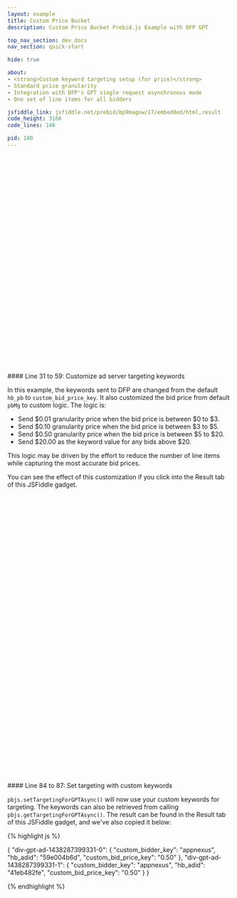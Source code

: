 ```yaml
---
layout: example
title: Custom Price Bucket
description: Custom Price Bucket Prebid.js Example with DFP GPT

top_nav_section: dev_docs
nav_section: quick-start

hide: true

about:
- <strong>Custom keyword targeting setup (for price)</strong>
- Standard price granularity
- Integration with DFP's GPT single request asynchronous mode
- One set of line items for all bidders

jsfiddle_link: jsfiddle.net/prebid/bp9magow/17/embedded/html,result
code_height: 3166
code_lines: 146

pid: 100
---
```

<br>
<br>
<br>


<br><br><br><br><br><br>
<br><br><br><br><br><br>
<br><br><br><br><br><br>
<br><br><br><br><br><br>


<div markdown="1">
#### Line 31 to 59: Customize ad server targeting keywords

In this example, the keywords sent to DFP are changed from the default `hb_pb` to `custom_bid_price_key`. It also customized the bid price from default `pbMg` to custom logic. The logic is:

- Send $0.01 granularity price when the bid price is between $0 to $3. 
- Send $0.10 granularity price when the bid price is between $3 to $5. 
- Send $0.50 granularity price when the bid price is between $5 to $20. 
- Send $20.00 as the keyword value for any bids above $20. 

This logic may be driven by the effort to reduce the number of line items while capturing the most accurate bid prices.

You can see the effect of this customization if you click into the Result tab of this JSFiddle gadget.
</div>




<br><br><br><br><br><br>
<br><br><br><br><br><br>
<br><br><br><br><br><br>
<br><br><br><br><br><br>
<br><br><br><br><br><br>
<br><br><br><br><br><br>
<br>

<div markdown="1">
#### Line 84 to 87: Set targeting with custom keywords

`pbjs.setTargetingForGPTAsync()` will now use your custom keywords for targeting. The keywords can also be retrieved from calling `pbjs.getTargetingForGPTAsync()`. The result can be found in the Result tab of this JSFiddle gadget, and we've also copied it below:

{% highlight js %}

{
  "div-gpt-ad-1438287399331-0": {
    "custom_bidder_key": "appnexus",
    "hb_adid": "59e004b6d",
    "custom_bid_price_key": "0.50"
  },
  "div-gpt-ad-1438287399331-1": {
    "custom_bidder_key": "appnexus",
    "hb_adid": "41eb482fe",
    "custom_bid_price_key": "0.50"
  }
}

{% endhighlight %}


</div>
